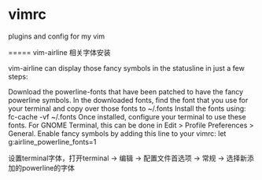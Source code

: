 vimrc
=====

plugins and config for my vim

=====
vim-airline 相关字体安装

vim-airline can display those fancy symbols in the statusline in just a few steps:

Download the powerline-fonts that have been patched to have the fancy powerline symbols.
In the downloaded fonts, find the font that you use for your terminal and copy over those fonts to ~/.fonts
Install the fonts using: fc-cache -vf ~/.fonts
Once installed, configure your terminal to use these fonts. For GNOME Terminal, this can be done in Edit > Profile Preferences > General.
Enable fancy symbols by adding this line to your vimrc: let g:airline_powerline_fonts=1

设置terminal字体，打开terminal -> 编辑 -> 配置文件首选项 -> 常规 -> 选择新添加的powerline的字体
